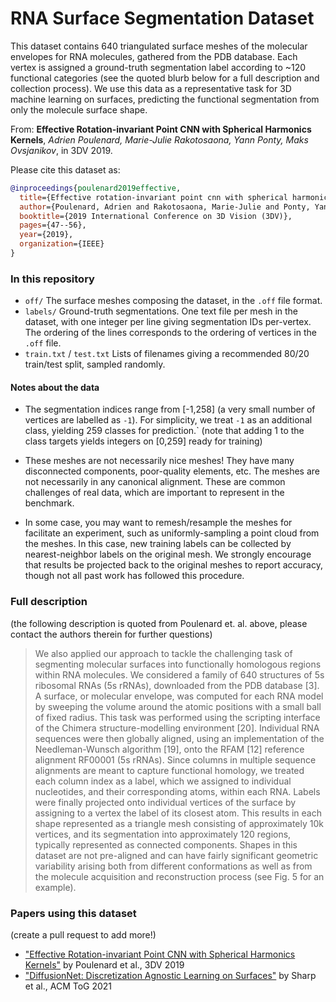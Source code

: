 # RNA Surface Segmentation Dataset

This dataset contains 640 triangulated surface meshes of the molecular envelopes for RNA molecules, gathered from the PDB database. Each vertex is assigned a ground-truth segmentation label according to ~120 functional categories (see the quoted blurb below for a full description and collection process). We use this data as a representative task for 3D machine learning on surfaces, predicting the functional segmentation from only the molecule surface shape.


From: **Effective Rotation-invariant Point CNN with Spherical Harmonics Kernels**, *Adrien Poulenard, Marie-Julie Rakotosaona, Yann Ponty, Maks Ovsjanikov*, in 3DV 2019.

Please cite this dataset as:
```bib
@inproceedings{poulenard2019effective,
  title={Effective rotation-invariant point cnn with spherical harmonics kernels},
  author={Poulenard, Adrien and Rakotosaona, Marie-Julie and Ponty, Yann and Ovsjanikov, Maks},
  booktitle={2019 International Conference on 3D Vision (3DV)},
  pages={47--56},
  year={2019},
  organization={IEEE}
}
```

### In this repository
- `off/` The surface meshes composing the dataset, in the `.off` file format.
- `labels/` Ground-truth segmentations. One text file per mesh in the dataset, with one integer per line giving segmentation IDs per-vertex. The ordering of the lines corresponds to the ordering of vertices in the `.off` file.
- `train.txt` / `test.txt` Lists of filenames giving a recommended 80/20 train/test split, sampled randomly.

#### Notes about the data
- The segmentation indices range from [-1,258] (a very small number of vertices are labelled as `-1`). For simplicity, we treat `-1` as an additional class, yielding 259 classes for prediction.` (note that adding 1 to the class targets yields integers on [0,259] ready for training)

- These meshes are not necessarily nice meshes! They have many disconnected components, poor-quality elements, etc. The meshes are not necessarily in any canonical alignment. These are common challenges of real data, which are important to represent in the benchmark.

- In some case, you may want to remesh/resample the meshes for facilitate an experiment, such as uniformly-sampling a point cloud from the meshes. In this case, new training labels can be collected by nearest-neighbor labels on the original mesh. We strongly encourage that results be projected back to the original meshes to report accuracy, though not all past work has followed this procedure.


### Full description

(the following description is quoted from Poulenard et. al. above, please contact the authors therein for further questions)

> We also applied our approach to tackle the challenging task of segmenting molecular surfaces into functionally homologous regions within RNA molecules. We considered a family of 640 structures of 5s ribosomal RNAs (5s rRNAs), downloaded from the PDB database [3]. A surface, or molecular envelope, was computed for each RNA model by sweeping the volume around the atomic positions with a small ball of fixed radius. This task was performed using the scripting interface of the Chimera structure-modelling environment [20]. Individual RNA sequences were then globally aligned, using an implementation of the Needleman-Wunsch algorithm [19], onto the RFAM [12] reference alignment RF00001 (5s rRNAs). Since columns in multiple sequence alignments are meant to capture functional homology, we treated each column index as a label, which we assigned to individual nucleotides, and their corresponding atoms, within each RNA. Labels were finally projected onto individual vertices of the surface by assigning to a vertex the label of its closest atom. This results in each shape represented as a triangle mesh consisting of approximately 10k vertices, and its segmentation into approximately 120 regions, typically represented as connected components. Shapes in this dataset are not pre-aligned and can have fairly significant geometric variability arising both from different conformations as well as from the molecule acquisition and reconstruction process (see Fig. 5 for an example).


### Papers using this dataset
(create a pull request to add more!)
- ["Effective Rotation-invariant Point CNN with Spherical Harmonics Kernels"](https://arxiv.org/abs/1906.11555) by Poulenard et al., 3DV 2019
- ["DiffusionNet: Discretization Agnostic Learning on Surfaces"](https://arxiv.org/abs/2012.00888) by Sharp et al., ACM ToG 2021
